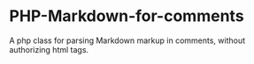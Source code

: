 PHP-Markdown-for-comments
=========================

A php class for parsing Markdown markup in comments, without authorizing html tags.